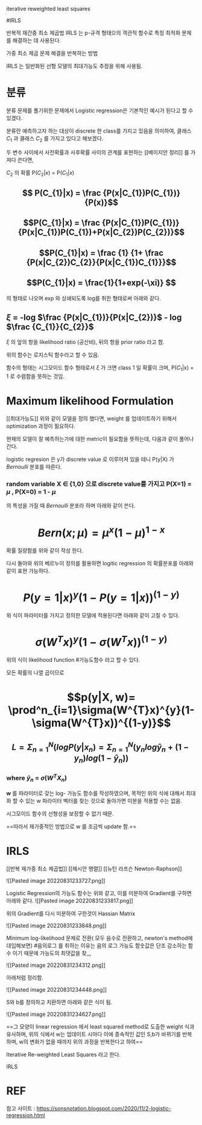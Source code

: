 iterative reweighted least squares

#IRLS

반복적 재간중 최소 제곱법 IRLS 는 p-규격 형태으의 객관적 함수로 특징 최적화 문제를 해결하는 데 사용된다.

가중 최소 제곱 문제 해결을 반복하는 방법

IRLS 는 일반화된 선형 모델의 최대가능도 추정을 위해 사용됨.


 # 분류
 분류 문제를 풀기위한 문제에서 Logistic regression은 기본적인 예시가 된다고 할 수 있겠다.

분류란 예측하고자 하는 대상이 discrete 한 class를 가지고 있음을 의미하여, 클래스 $C_{1}$ 과 클래스 $C_{2}$ 를 가지고 있다고 해보겠다. 

두 변수 사이에서 사전확률과 사후확률 사이의 관계를 표현하는 [[베이지안 정리]] 를 가져다 쓴다면,

$C_{2}$ 의 확률 P($C_{2}|x$) = P($C_{1}|x$)
##   $$ P(C_{1}|x) = \frac {P(x|C_{1})P(C_{1})}{P(x)}$$
##  $$P(C_{1}|x) = \frac {P(x|C_{1})P(C_{1})}{P(x|C_{1})P(C_{1})+P(x|C_{2})P(C_{2})}$$
##  $$P(C_{1}|x) = \frac {1} {1+ \frac {P(x|C_{2})C_{2}}{P(x|C_{1})C_{1}}}$$
##  $$P(C_{1}|x) = \frac{1}{1+exp(-\xi)} $$

의 형태로 나오며 exp 와 상쇄되도록 log를 취한 형태로써 아래와 같다.

## $\xi$  = -log $\frac {P(x|C_{1})}{P(x|C_{2})}$ - log $\frac {C_{1}}{C_{2}}$


$\xi$ 의 앞의 항을 likelihood ratio (공산비), 뒤의 항을 prior ratio 라고 함.

위의 함수는 로지스틱 함수라고 할 수 있음.

함수의 형태는 시그모이드 함수 형태로서 $\xi$ 가 크면 class 1 일 확률이 크며, P($C_{1}$|x) = 1 로 수렴함을 뜻하는 것임.


# Maximum likelihood Formulation
[[최대가능도]] 
위와 같이 모델을 정의 했다면, weight 를 업데이트하기 위해서 optimization 과정이 필요하다. 

현재의 모델이 잘 예측하는가에 대한 metric이 필요함을 뜻하는데, 다음과 같이 풀어나간다.

logistic regresion 은 y가 discrete value 로 이루어져 있을 테니 P(y|X) 가 $Bernoulli$ 분포를 따른다.

### random variable X $\in$ {1,0} 으로 discrete value를 가지고 P(X=1) = $\mu$ , P(X=0) = 1 - $\mu$
의 특성을 가질 때 $Bernoulli$ 분포라 하며 아래와 같이 쓴다.

# $$Bern(x;\mu)= \mu^{x}(1-\mu)^{1-x}$$  
확률 질량함를 위와 같이 작성 한다.

다시 돌아와 위의 베르누이 정의를 활용하면 logitic regression 의 확률분포를 아래와 같이 표현 가능하다.

# $$P(y=1|x)^{y}(1-P(y=1|x))^{(1-y)}$$
위 식이 파라미터를 가지고 정의한 모델에 적용된다면 아래와 같이 고칠 수 있다.

# $$\sigma(W^{T}x)^{y}(1-\sigma(W^{T}x)) ^{(1-y)}$$
위의 식이 likelihood function #가능도함수 라고 할 수 있다.

모든 확률의 나열 곱이므로 

# $$p(y|X, w)= \prod^n_{i=1}\sigma(W^{T}x)^{y}(1-\sigma(W^{T}x))^{(1-y)}$$
## $$ L = \Sigma^{N}_{n=1}(logP(y|x_{n}) = \Sigma^{N}_{n=1}({y_{n}log\hat{y}_{n}}+(1-y_{n})log(1-\hat y_{n})) $$
### where $\hat y_{n}$ = $\sigma (W^{T}X_{n})$

**w** 를 파라미터로 갖는 log- 가능도 함수를 작성하였으며, 목적인 위의 식에 대해서 최대화 할 수 있는 w 파라미터 벡터를 찾는 것으로 돌아가면 미분을 적용할 수는 없음. 

시그모이드 함수의 선형성을 보장할 수 없기 때문.

==따라서 재가중적인 방법으로 w 를 조금씩 update 함.==

# IRLS
[[반복 재가중 최소 제곱법]]
[[헤시안 행렬]] [[뉴턴 라프슨 Newton-Raphson]]

![[Pasted image 20220831233727.png]]

Logistic Regression의 가능도 함수는 위와 같고, 이를 미분하여 Gradient를 구하면 아래와 같다.
![[Pasted image 20220831233817.png]]

위의 Gradient를 다시 미분하여 구한것이 Hassian Matrix

![[Pasted image 20220831233848.png]]

Minimum log-likelihood 문제로 전환( 모두 음수로 전환하고, newton's method에 대입해보면) #음의로그 를 취하는 이유는 음의 로그 가능도 함숫값은 단조 감소하는 함수 이기 때문에 가능도의 최댓값을 찾,,,

![[Pasted image 20220831234312.png]]

아래처럼 정리함.

![[Pasted image 20220831234448.png]]

S와 b를 정의하고 치환하면 아래와 같은 식이 됨.

![[Pasted image 20220831234627.png]]

==그 모양이 linear regression 에서 least squared method로 도출한 weight 식과 유사하며, 위의 식에서 w는 업데이트 시마다 이에 종속적인 값인 S,b가 바뀌기를 반복하며, w의 변화가 없을 때까지 위의 과정을 반복한다고 하여==

Iterative Re-weighted Least Squares 라고 한다.

IRLS

# REF
참고 사이트 : https://sonsnotation.blogspot.com/2020/11/2-logistic-regression.html